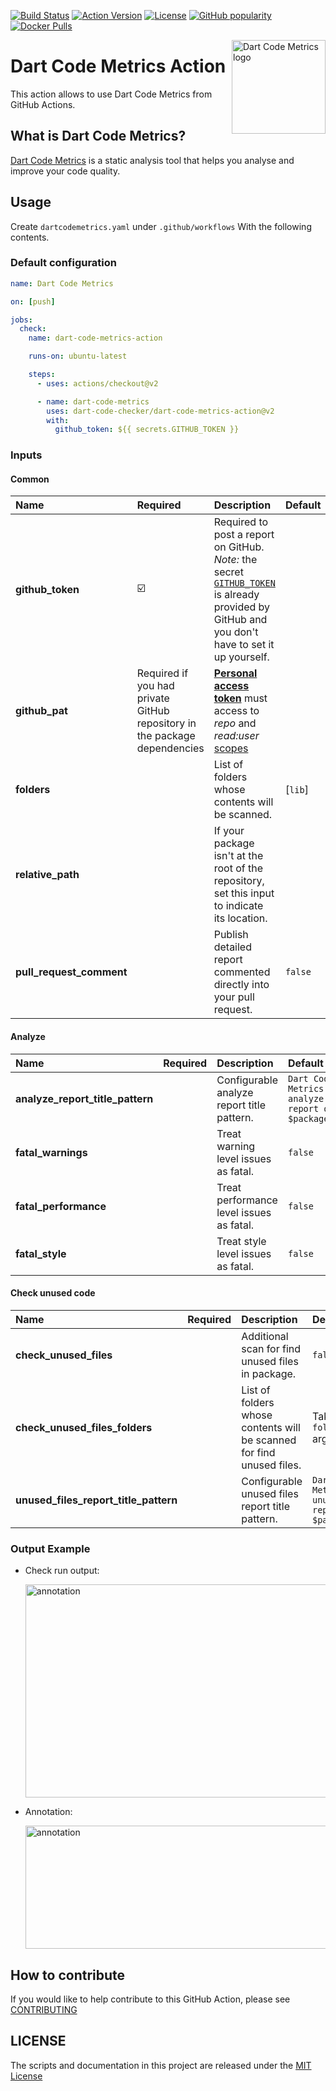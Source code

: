 <!-- markdownlint-disable MD041 -->
[![Build Status](https://shields.io/github/workflow/status/dart-code-checker/dart-code-metrics-action/test?logo=github&logoColor=white)](https://github.com/dart-code-checker/dart-code-metrics-action/)
[![Action Version](https://img.shields.io/github/v/release/dart-code-checker/dart-code-metrics-action?color=blue&label=action&logo=github&logoColor=white)](https://github.com/marketplace/actions/dart-code-metrics-action/)
[![License](https://img.shields.io/github/license/dart-code-checker/dart-code-metrics-action)](https://github.com/dart-code-checker/dart-code-metrics-action/blob/master/LICENSE)
[![GitHub popularity](https://img.shields.io/github/stars/dart-code-checker/dart-code-metrics-action?logo=github&logoColor=white)](https://github.com/dart-code-checker/dart-code-metrics-action/stargazers/)
[![Docker Pulls](https://img.shields.io/docker/pulls/dkrutskikh/dart_code_metrics_action?label=runs&logo=github&logoColor=white)](https://github.com/marketplace/actions/dart-code-metrics-action/)
<!-- markdownlint-enable MD041 -->

<img
  src="https://raw.githubusercontent.com/dart-code-checker/dart-code-metrics-action/main/doc/.assets/logo.svg"
  alt="Dart Code Metrics logo"
  height="150" width="150"
  align="right">

# Dart Code Metrics Action

This action allows to use Dart Code Metrics from GitHub Actions.

## What is Dart Code Metrics?

[Dart Code Metrics](https://github.com/dart-code-checker/dart-code-metrics) is a static analysis tool that helps you analyse and improve your code quality.

## Usage

Create `dartcodemetrics.yaml` under `.github/workflows` With the following contents.

### Default configuration

```yml
name: Dart Code Metrics

on: [push]

jobs:
  check:
    name: dart-code-metrics-action

    runs-on: ubuntu-latest

    steps:
      - uses: actions/checkout@v2

      - name: dart-code-metrics
        uses: dart-code-checker/dart-code-metrics-action@v2
        with:
          github_token: ${{ secrets.GITHUB_TOKEN }}
```

### Inputs

#### Common

| Name                     | Required                                                                  | Description                                                                                                                                                                                                                                                                                                         | Default |
| :----------------------- | :------------------------------------------------------------------------ | :------------------------------------------------------------------------------------------------------------------------------------------------------------------------------------------------------------------------------------------------------------------------------------------------------------------ | :------ |
| **github_token**         | ☑️                                                                         | Required to post a report on GitHub. *Note:* the secret [`GITHUB_TOKEN`](https://help.github.com/en/actions/automating-your-workflow-with-github-actions/authenticating-with-the-github_token) is already provided by GitHub and you don't have to set it up yourself.                                              |         |
| **github_pat**           | Required if you had private GitHub repository in the package dependencies | [**Personal access token**](https://docs.github.com/en/github/authenticating-to-github/keeping-your-account-and-data-secure/creating-a-personal-access-token) must access to *repo* and *read:user* [scopes](https://docs.github.com/en/developers/apps/building-oauth-apps/scopes-for-oauth-apps#available-scopes) |         |
| **folders**              |                                                                           | List of folders whose contents will be scanned.                                                                                                                                                                                                                                                                     | [`lib`] |
| **relative_path**        |                                                                           | If your package isn't at the root of the repository, set this input to indicate its location.                                                                                                                                                                                                                       |         |
| **pull_request_comment** |                                                                           | Publish detailed report commented directly into your pull request.                                                                                                                                                                                                                                                  | `false` |

#### Analyze

| Name                             | Required | Description                                | Default                                            |
| :------------------------------- | :------- | :----------------------------------------- | :------------------------------------------------- |
| **analyze_report_title_pattern** |          | Configurable analyze report title pattern. | `Dart Code Metrics analyze report of $packageName` |
| **fatal_warnings**               |          | Treat warning level issues as fatal.       | `false`                                            |
| **fatal_performance**            |          | Treat performance level issues as fatal.   | `false`                                            |
| **fatal_style**                  |          | Treat style level issues as fatal.         | `false`                                            |

#### Check unused code

| Name                                  | Required | Description                                                           | Default                                                 |
| :------------------------------------ | :------- | :-------------------------------------------------------------------- | :------------------------------------------------------ |
| **check_unused_files**                |          | Additional scan for find unused files in package.                     | `false`                                                 |
| **check_unused_files_folders**        |          | List of folders whose contents will be scanned for find unused files. | Taken from `folders` argument                           |
| **unused_files_report_title_pattern** |          | Configurable unused files report title pattern.                       | `Dart Code Metrics unused files report of $packageName` |

### Output Example

* Check run output:

  <img
  src="https://raw.githubusercontent.com/dart-code-checker/dart-code-metrics-action/master/doc/.assets/check_run_output.png"
  alt="annotation"
  height="341,5" width="597"
  align="center">

* Annotation:

  <img
  src="https://raw.githubusercontent.com/dart-code-checker/dart-code-metrics-action/master/doc/.assets/annotation.png"
  alt="annotation"
  height="197" width="608"
  align="center">

## How to contribute

If you would like to help contribute to this GitHub Action, please see [CONTRIBUTING](./CONTRIBUTING.md)

## LICENSE

The scripts and documentation in this project are released under the [MIT License](./LICENSE)
